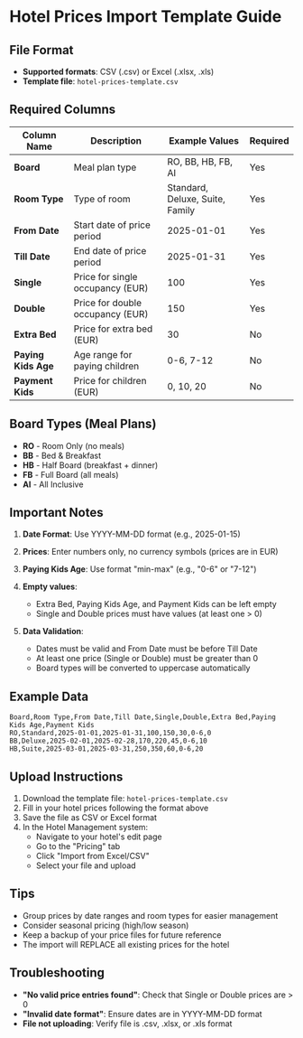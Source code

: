 # Hotel Prices Import Template Guide

## File Format
- **Supported formats**: CSV (.csv) or Excel (.xlsx, .xls)
- **Template file**: `hotel-prices-template.csv`

## Required Columns

| Column Name | Description | Example Values | Required |
|------------|-------------|----------------|----------|
| **Board** | Meal plan type | RO, BB, HB, FB, AI | Yes |
| **Room Type** | Type of room | Standard, Deluxe, Suite, Family | Yes |
| **From Date** | Start date of price period | 2025-01-01 | Yes |
| **Till Date** | End date of price period | 2025-01-31 | Yes |
| **Single** | Price for single occupancy (EUR) | 100 | Yes |
| **Double** | Price for double occupancy (EUR) | 150 | Yes |
| **Extra Bed** | Price for extra bed (EUR) | 30 | No |
| **Paying Kids Age** | Age range for paying children | 0-6, 7-12 | No |
| **Payment Kids** | Price for children (EUR) | 0, 10, 20 | No |

## Board Types (Meal Plans)
- **RO** - Room Only (no meals)
- **BB** - Bed & Breakfast
- **HB** - Half Board (breakfast + dinner)
- **FB** - Full Board (all meals)
- **AI** - All Inclusive

## Important Notes

1. **Date Format**: Use YYYY-MM-DD format (e.g., 2025-01-15)
2. **Prices**: Enter numbers only, no currency symbols (prices are in EUR)
3. **Paying Kids Age**: Use format "min-max" (e.g., "0-6" or "7-12")
4. **Empty values**: 
   - Extra Bed, Paying Kids Age, and Payment Kids can be left empty
   - Single and Double prices must have values (at least one > 0)

5. **Data Validation**:
   - Dates must be valid and From Date must be before Till Date
   - At least one price (Single or Double) must be greater than 0
   - Board types will be converted to uppercase automatically

## Example Data

```csv
Board,Room Type,From Date,Till Date,Single,Double,Extra Bed,Paying Kids Age,Payment Kids
RO,Standard,2025-01-01,2025-01-31,100,150,30,0-6,0
BB,Deluxe,2025-02-01,2025-02-28,170,220,45,0-6,10
HB,Suite,2025-03-01,2025-03-31,250,350,60,0-6,20
```

## Upload Instructions

1. Download the template file: `hotel-prices-template.csv`
2. Fill in your hotel prices following the format above
3. Save the file as CSV or Excel format
4. In the Hotel Management system:
   - Navigate to your hotel's edit page
   - Go to the "Pricing" tab
   - Click "Import from Excel/CSV"
   - Select your file and upload

## Tips

- Group prices by date ranges and room types for easier management
- Consider seasonal pricing (high/low season)
- Keep a backup of your price files for future reference
- The import will REPLACE all existing prices for the hotel

## Troubleshooting

- **"No valid price entries found"**: Check that Single or Double prices are > 0
- **"Invalid date format"**: Ensure dates are in YYYY-MM-DD format
- **File not uploading**: Verify file is .csv, .xlsx, or .xls format